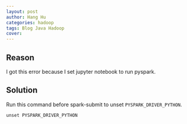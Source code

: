 ```yaml
---
layout: post
author: Hang Hu
categories: hadoop
tags: Blog Java Hadoop 
cover: 
---
```

## Reason

I got this error because I set jupyter notebook to run pyspark.


## Solution

Run this command before spark-submit to unset `PYSPARK_DRIVER_PYTHON`.

```
unset PYSPARK_DRIVER_PYTHON
```
